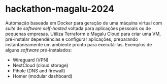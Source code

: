 # hackathon-magalu-2024

Automação baseada em Docker para geração de uma máquina virtual com *suite* de *software self-hosted* voltada para aplicações pessoais ou de pequenas empresas. Utiliza Terraform e Magalu Cloud para criar uma VM, pré-instalar dependências e configurar aplicações, preparando instantaneamente um ambiente pronto para executá-las.
Exemplos de alguns *software* pré-instalados:
- Wireguard (VPN)
- NextCloud (cloud storage)
- Pihole (DNS and firewall)
- Homer (modular dashboard)
